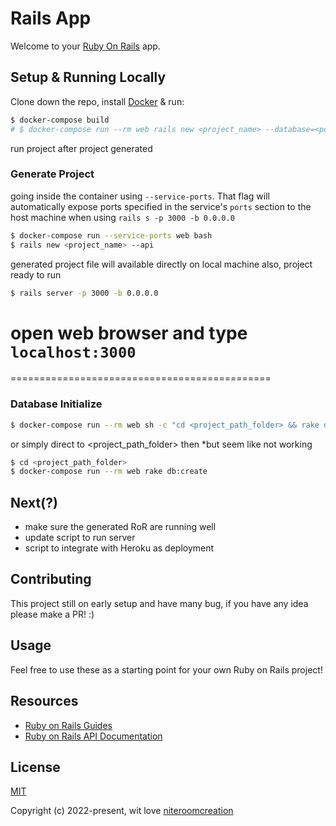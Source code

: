 # Rails App

Welcome to your [Ruby On Rails](https://rubyonrails.org/) app.

## Setup & Running Locally

Clone down the repo, install [Docker](https://hub.docker.com/editions/community/docker-ce-desktop-mac/) & run:

```bash
$ docker-compose build
# $ docker-compose run --rm web rails new <project_name> --database=<postgresql_or_else> --api
```

run project after project generated

### Generate Project

going inside the container using `--service-ports`. That flag will automatically expose ports specified in the service's `ports` section to the host machine when using `rails s -p 3000 -b 0.0.0.0`

```bash
$ docker-compose run --service-ports web bash
$ rails new <project_name> --api
```

generated project file will available directly on local machine also, project ready to run

```bash
$ rails server -p 3000 -b 0.0.0.0
```

# open web browser and type `localhost:3000`

=============================================

### Database Initialize

```bash
$ docker-compose run --rm web sh -c "cd <project_path_folder> && rake db:create"
```

or simply direct to <project_path_folder> then \*but seem like not working

```bash
$ cd <project_path_folder>
$ docker-compose run --rm web rake db:create
```

## Next(?)

- make sure the generated RoR are running well
- update script to run server
- script to integrate with Heroku as deployment

## Contributing

This project still on early setup and have many bug, if you have any idea please make a PR! :)

## Usage

Feel free to use these as a starting point for your own Ruby on Rails project!

## Resources

- [Ruby on Rails Guides](https://guides.rubyonrails.org/)
- [Ruby on Rails API Documentation](https://api.rubyonrails.org/)

## License

[MIT](https://opensource.org/licenses/MIT)

Copyright (c) 2022-present, wit love [niteroomcreation](https://github.com/4sskick/)

